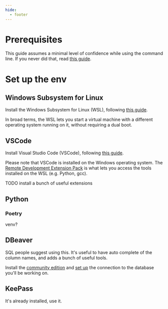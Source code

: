 ```yaml
---
hide:
  - footer
---
```


# Prerequisites

This guide assumes a minimal level of confidence while using the command line.
If you never did that, read
[this guide](../../general/unix).

# Set up the env

## Windows Subsystem for Linux

Install the Windows Subsystem for Linux (WSL),
following
[this guide](https://learn.microsoft.com/en-us/windows/wsl/install).

In broad terms, the WSL lets you start a virtual machine with a different operating system running on it, without requiring a dual boot.

## VSCode

Install Visual Studio Code (VSCode),
following
[this guide](https://learn.microsoft.com/en-us/windows/wsl/tutorials/wsl-vscode).

Please note that VSCode is installed on the Windows operating system.
The
[Remote Development Extension Pack](https://marketplace.visualstudio.com/items?itemName=ms-vscode-remote.vscode-remote-extensionpack)
is what lets you access the tools installed on the WSL (e.g. Python, gcc).

TODO install a bunch of useful extensions

## Python

### Poetry

venv?

## DBeaver

SQL people suggest using this.
It's useful to have auto complete of the column names,
and adds a bunch of useful tools.

Install the
[community edition](https://dbeaver.io/download/)
and
[set up](https://dbeaver.com/2022/03/03/how-to-create-database-connection-in-dbeaver/)
the connection to the database you'll be working on.

## KeePass

It's already installed, use it.
